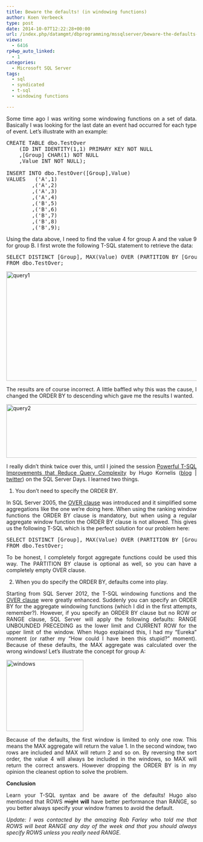 ```yaml
---
title: Beware the defaults! (in windowing functions)
author: Koen Verbeeck
type: post
date: 2014-10-07T12:22:28+00:00
url: /index.php/datamgmt/dbprogramming/mssqlserver/beware-the-defaults-in-windowing-functions/
views:
  - 6416
rp4wp_auto_linked:
  - 1
categories:
  - Microsoft SQL Server
tags:
  - sql
  - syndicated
  - t-sql
  - windowing functions

---
```

<p style="text-align: justify">
  Some time ago I was writing some windowing functions on a set of data. Basically I was looking for the last date an event had occurred for each type of event. Let’s illustrate with an example:
</p>

<pre>CREATE TABLE dbo.TestOver
	(ID INT IDENTITY(1,1) PRIMARY KEY NOT NULL
	,[Group] CHAR(1) NOT NULL
	,Value INT NOT NULL);

INSERT INTO dbo.TestOver([Group],Value)
VALUES	 ('A',1)
		,('A',2)
		,('A',3)
		,('A',4)
		,('B',5)
		,('B',6)
		,('B',7)
		,('B',8)
		,('B',9);</pre>

<p style="text-align: justify">
  Using the data above, I need to find the value 4 for group A and the value 9 for group B. I first wrote the following T-SQL statement to retrieve the data:
</p>

<pre>SELECT DISTINCT [Group], MAX(Value) OVER (PARTITION BY [Group] ORDER BY Value)
FROM dbo.TestOver;</pre>

<p style="text-align: justify">
  <a href="http://blogs.ltd.local/wp-content/uploads/2014/10/query1.png"><img class="alignnone size-full wp-image-3013" src="http://blogs.ltd.local/wp-content/uploads/2014/10/query1.png" alt="query1" width="595" height="290" srcset="http://blogs.ltd.local/wp-content/uploads/2014/10/query1.png 595w, http://blogs.ltd.local/wp-content/uploads/2014/10/query1-300x146.png 300w" sizes="(max-width: 595px) 100vw, 595px" /></a>
</p>

<p style="text-align: justify">
  The results are of course incorrect. A little baffled why this was the cause, I changed the ORDER BY to descending which gave me the results I wanted.
</p>

<p style="text-align: justify">
  <a href="http://blogs.ltd.local/wp-content/uploads/2014/10/query2.png"><img class="alignnone size-full wp-image-3011" src="http://blogs.ltd.local/wp-content/uploads/2014/10/query2.png" alt="query2" width="617" height="142" srcset="http://blogs.ltd.local/wp-content/uploads/2014/10/query2.png 617w, http://blogs.ltd.local/wp-content/uploads/2014/10/query2-300x69.png 300w" sizes="(max-width: 617px) 100vw, 617px" /></a>
</p>

<p style="text-align: justify">
  I really didn’t think twice over this, until I joined the session <a href="http://www.sqlserverdays.be/powerful-t-sql-improvements-that-reduce-query-complexity/">Powerful T-SQL Improvements that Reduce Query Complexity</a> by Hugo Kornelis (<a href="http://sqlblog.com/blogs/hugo_kornelis/">blog</a> | <a href="https://twitter.com/Hugo_Kornelis">twitter</a>) on the SQL Server Days. I learned two things.
</p>

<ol style="text-align: justify">
  <li>
    You don’t need to specify the ORDER BY.
  </li>
</ol>

<p style="text-align: justify">
  In SQL Server 2005, the <a href="http://msdn.microsoft.com/en-us/library/ms189461(v=sql.90).aspx">OVER clause</a> was introduced and it simplified some aggregations like the one we’re doing here. When using the ranking window functions the ORDER BY clause is mandatory, but when using a regular aggregate window function the ORDER BY clause is not allowed. This gives us the following T-SQL which is the perfect solution for our problem here:
</p>

<pre>SELECT DISTINCT [Group], MAX(Value) OVER (PARTITION BY [Group])
FROM dbo.TestOver;</pre>

<p style="text-align: justify">
  To be honest, I completely forgot aggregate functions could be used this way. The PARTITION BY clause is optional as well, so you can have a completely empty OVER clause.
</p>

<ol style="text-align: justify" start="2">
  <li>
    When you do specify the ORDER BY, defaults come into play.
  </li>
</ol>

<p style="text-align: justify">
  Starting from SQL Server 2012, the T-SQL windowing functions and the <a href="http://msdn.microsoft.com/en-us/library/ms189461(v=sql.120).aspx">OVER clause</a> were greatly enhanced. Suddenly you can specify an ORDER BY for the aggregate windowing functions (which I did in the first attempts, remember?). However, if you specify an ORDER BY clause but no ROW or RANGE clause, SQL Server will apply the following defaults: RANGE UNBOUNDED PRECEDING as the lower limit and CURRENT ROW for the upper limit of the window. When Hugo explained this, I had my “Eureka” moment (or rather my “How could I have been this stupid?” moment). Because of these defaults, the MAX aggregate was calculated over the wrong windows! Let’s illustrate the concept for group A:
</p>

<p style="text-align: justify">
  <a href="http://blogs.ltd.local/wp-content/uploads/2014/10/windows.png"><img class="alignnone size-full wp-image-3012" src="http://blogs.ltd.local/wp-content/uploads/2014/10/windows.png" alt="windows" width="204" height="189" /></a>
</p>

<p style="text-align: justify">
  Because of the defaults, the first window is limited to only one row. This means the MAX aggregate will return the value 1. In the second window, two rows are included and MAX will return 2 and so on. By reversing the sort order, the value 4 will always be included in the windows, so MAX will return the correct answers. However dropping the ORDER BY is in my opinion the cleanest option to solve the problem.
</p>

<p style="text-align: justify">
  <strong>Conclusion</strong>
</p>

<p style="text-align: justify">
  Learn your T-SQL syntax and be aware of the defaults! Hugo also mentioned that ROWS <del>might</del> <strong>will</strong> have better performance than RANGE, so you better always specify your window frames to avoid the default.
</p>

<p style="text-align: justify">
  <i>Update: I was contacted by the amazing Rob Farley who told me that ROWS will beat RANGE any day of the week and that you should always specify ROWS unless you really need RANGE.</i>
</p>
